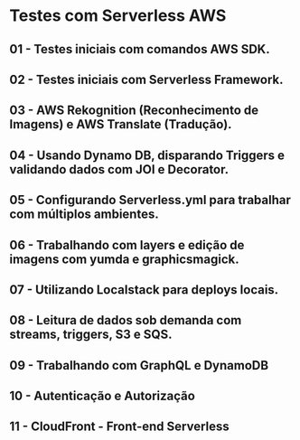 # Testes com Serverless AWS
## 01 - Testes iniciais com comandos AWS SDK.
## 02 - Testes iniciais com Serverless Framework.
## 03 - AWS Rekognition (Reconhecimento de Imagens) e AWS Translate (Tradução).
## 04 - Usando Dynamo DB, disparando Triggers e validando dados com JOI e Decorator.
## 05 - Configurando Serverless.yml para trabalhar com múltiplos ambientes.
## 06 - Trabalhando com layers e edição de imagens com yumda e graphicsmagick.
## 07 - Utilizando Localstack para deploys locais.
## 08 - Leitura de dados sob demanda com streams, triggers, S3 e SQS.
## 09 - Trabalhando com GraphQL e DynamoDB
## 10 - Autenticação e Autorização
## 11 - CloudFront - Front-end Serverless

